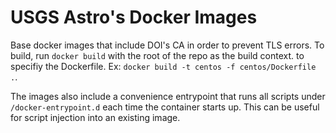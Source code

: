 # USGS Astro's Docker Images
Base docker images that include DOI's CA in order to prevent TLS errors.
To build, run `docker build` with the root of the repo as the build context.
to specifiy the Dockerfile. Ex: `docker build -t centos -f centos/Dockerfile .`.


The images also include a convenience entrypoint that runs all scripts under
`/docker-entrypoint.d` each time the container starts up. This can be useful
for script injection into an existing image.

